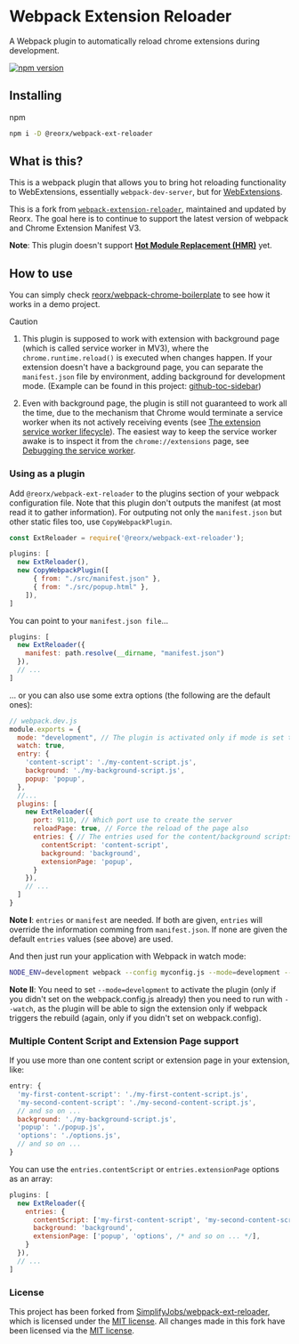 # Webpack Extension Reloader

A Webpack plugin to automatically reload chrome extensions during development.

[![npm version](https://img.shields.io/npm/v/@reorx/webpack-ext-reloader)](https://www.npmjs.com/package/@reorx/webpack-ext-reloader)

## Installing

npm

```bash
npm i -D @reorx/webpack-ext-reloader
```


## What is this?

This is a webpack plugin that allows you to bring hot reloading functionality to WebExtensions, essentially `webpack-dev-server`, but for [WebExtensions](https://developer.mozilla.org/en-US/docs/Mozilla/Add-ons/WebExtensions).

This is a fork from [`webpack-extension-reloader`](https://github.com/SimplifyJobs/webpack-ext-reloader), maintained and updated by Reorx. The goal here is to continue to support the latest version of webpack and Chrome Extension Manifest V3.

**Note**: This plugin doesn't support [**Hot Module Replacement (HMR)**](https://webpack.js.org/concepts/hot-module-replacement/) yet.


## How to use

You can simply check [reorx/webpack-chrome-boilerplate](https://github.com/reorx/webpack-chrome-boilerplate) to see how it works in a demo project.

> [!CAUTION]
>
> 1. This plugin is supposed to work with extension with background page (which is called service worker in MV3), where the `chrome.runtime.reload()` is executed when changes happen. If your extension doesn't have a background page, you can separate the `manifest.json` file by environment, adding background for development mode. (Example can be found in this project: [github-toc-sidebar](https://github.com/reorx/github-toc-sidebar/blob/9b9e255d46561ece0f4109bbaf317a5a87063f36/webpack.config.js#L19))
>
> 2. Even with background page, the plugin is still not guaranteed to work all the time, due to the mechanism that Chrome would terminate a service worker when its not actively receiving events (see [The extension service worker lifecycle](https://developer.chrome.com/docs/extensions/develop/concepts/service-workers/lifecycle#idle-shutdown)). The easiest way to keep the service worker awake is to inspect it from the `chrome://extensions` page, see [Debugging the service worker](https://developer.chrome.com/docs/extensions/get-started/tutorial/service-worker-events).


### Using as a plugin

Add `@reorx/webpack-ext-reloader` to the plugins section of your webpack configuration file. Note that this plugin don't outputs the manifest (at most read it to gather information).
For outputing not only the `manifest.json` but other static files too, use `CopyWebpackPlugin`.

```js
const ExtReloader = require('@reorx/webpack-ext-reloader');

plugins: [
  new ExtReloader(),
  new CopyWebpackPlugin([
      { from: "./src/manifest.json" },
      { from: "./src/popup.html" },
    ]),
]
```

You can point to your `manifest.json file`...

```js
plugins: [
  new ExtReloader({
    manifest: path.resolve(__dirname, "manifest.json")
  }),
  // ...
]
```

... or you can also use some extra options (the following are the default ones):

```js
// webpack.dev.js
module.exports = {
  mode: "development", // The plugin is activated only if mode is set to development
  watch: true,
  entry: {
    'content-script': './my-content-script.js',
    background: './my-background-script.js',
    popup: 'popup',
  },
  //...
  plugins: [
    new ExtReloader({
      port: 9110, // Which port use to create the server
      reloadPage: true, // Force the reload of the page also
      entries: { // The entries used for the content/background scripts or extension pages
        contentScript: 'content-script',
        background: 'background',
        extensionPage: 'popup',
      }
    }),
    // ...
  ]
}
```

**Note I**: `entries` or `manifest` are needed. If both are given, `entries` will override the information comming from `manifest.json`. If none are given the default `entries` values (see above) are used.

And then just run your application with Webpack in watch mode:

```bash
NODE_ENV=development webpack --config myconfig.js --mode=development --watch
```

**Note II**: You need to set `--mode=development` to activate the plugin (only if you didn't set on the webpack.config.js already) then you need to run with `--watch`, as the plugin will be able to sign the extension only if webpack triggers the rebuild (again, only if you didn't set on webpack.config).

### Multiple Content Script and Extension Page support

If you use more than one content script or extension page in your extension, like:

```js
entry: {
  'my-first-content-script': './my-first-content-script.js',
  'my-second-content-script': './my-second-content-script.js',
  // and so on ...
  background: './my-background-script.js',
  'popup': './popup.js',
  'options': './options.js',
  // and so on ...
}
```

You can use the `entries.contentScript` or `entries.extensionPage` options as an array:

```js
plugins: [
  new ExtReloader({
    entries: {
      contentScript: ['my-first-content-script', 'my-second-content-script', /* and so on ... */],
      background: 'background',
      extensionPage: ['popup', 'options', /* and so on ... */],
    }
  }),
  // ...
]
```


### License

This project has been forked from [SimplifyJobs/webpack-ext-reloader](https://github.com/SimplifyJobs/webpack-ext-reloader), which is licensed under the [MIT license](https://github.com/SimplifyJobs/webpack-ext-reloader/blob/master/LICENSE). All changes made in this fork have been licensed via the [MIT license](https://github.com/reorx/webpack-ext-reloader/blob/master/LICENSE).
